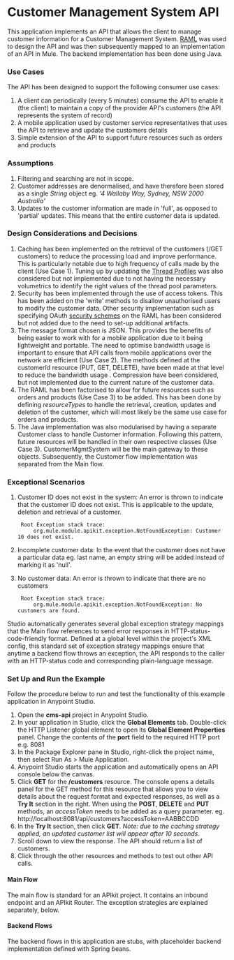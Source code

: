 # Customer Management System API #

This application implements an API that allows the client to manage customer information for a Customer Management System. [RAML](http://raml.org/) was used to design the API and was then subsequently mapped to an implementation of an API in Mule. The backend implementation has been done using Java.

### Use Cases ###

The API has been designed to support the following consumer use cases:

1. A client can periodically (every 5 minutes) consume the API to enable it (the client) to maintain a copy of the provider API's customers (the API represents the system of record)
2. A mobile application used by customer service representatives that uses the API to retrieve and update the customers details
3. Simple extension of the API to support future resources such as orders and products 

### Assumptions ###

1. Filtering and searching are not in scope.
2. Customer addresses are denormalised, and have therefore been stored as a single *String* object eg. *'4 Wallaby Way, Sydney, NSW 2000 Australia'*
3. Updates to the customer information are made in 'full', as opposed to 'partial' updates. This means that the entire customer data is updated.

### Design Considerations and Decisions ###

1. Caching has been implemented on the retrieval of the customers (/GET customers) to reduce the processing load and improve performance. This is particularly notable due to high frequency of calls made by the client (Use Case 1). Tuning up by updating the [Thread Profiles](https://docs.mulesoft.com/mule-user-guide/v/3.6/tuning-performance) was also considered but not implemented due to not having the necessary volumetrics to identify the right values of the thread pool parameters.
2. Security has been implemented through the use of access tokens. This has been added on the 'write' methods to disallow unauthorised users to modify the customer data. Other security implementation such as specifying OAuth [security schemes](https://github.com/raml-org/raml-spec/blob/master/versions/raml-08/raml-08.md#security) on the RAML has been considered but not added due to the need to set-up additional artifacts.
3. The message format chosen is JSON. This provides the benefits of being easier to work with for a mobile application due to it being lightweight and portable. The need to optimise bandwidth usage is important to ensure that API calls from mobile applications over the network are efficient (Use Case 2). The methods defined at the customerId resource (PUT, GET, DELETE), have been made at that level to reduce the bandwidth usage . Compression have been considered, but not implemented due to the current nature of the customer data.
4. The RAML has been factorised to allow for future resources such as orders and products (Use Case 3) to be added. This has been done by defining *resourceTypes* to handle the retrieval, creation, updates and deletion of the customer, which will most likely be the same use case for orders and products.
5. The Java implementation was also modularised by having a separate Customer class to handle Customer information. Following this pattern, future resources will be handled in their own respective classes (Use Case 3). CustomerMgmtSystem will be the main gateway to these objects. Subsequently, the Customer flow implementation was separated from the Main flow.

### Exceptional Scenarios ###

1. Customer ID does not exist in the system:
		An error is thrown to indicate that the customer ID does not exist. This is applicable to the update, deletion and retrieval of a customer.

		Root Exception stack trace:
			org.mule.module.apikit.exception.NotFoundException: Customer 10 does not exist.

2. Incomplete customer data:
		In the event that the customer does not have a particular data eg. last name, an empty string will be added instead of marking it as 'null'.

3. No customer data:
		An error is thrown to indicate that there are no customers

		Root Exception stack trace:
			org.mule.module.apikit.exception.NotFoundException: No customers are found.

Studio automatically generates several global exception strategy mappings that the Main flow references to send error responses in HTTP-status-code-friendly format. Defined at a global level within the project's XML config, this standard set of exception strategy mappings ensure that anytime a backend flow throws an exception, the API responds to the caller with an HTTP-status code and corresponding plain-language message.

### Set Up and Run the Example ###

Follow the procedure below to run and test the functionality of this example application in Anypoint Studio.

1. Open the **cms-api** project in Anypoint Studio.
2. In your application in Studio, click the **Global Elements** tab. Double-click the HTTP Listener global element to open its **Global Element Properties** panel. Change the contents of the **port** field to the required HTTP port e.g. 8081
3. In the Package Explorer pane in Studio, right-click the project name, then select Run As > Mule Application.
4. Anypoint Studio starts the application and automatically opens an API console below the canvas.
5. Click **GET** for the **/customers** resource.
The console opens a details panel for the GET method for this resource that allows you to view details about the request format and expected responses, as well as a **Try It** section in the right.
When using the **POST**, **DELETE** and **PUT** methods, an *accessToken* needs to be added as a query parameter. eg. http://localhost:8081/api/customers?accessToken=AABBCCDD
6. In the **Try It** section, then click **GET**. *Note: due to the caching strategy applied, an updated customer list will appear after 10 seconds.*
7. Scroll down to view the response. The API should return a list of customers.
8. Click through the other resources and methods to test out other API calls.

#### Main Flow

The main flow is standard for an APIkit project. It contains an inbound endpoint and an APIkit Router. The exception strategies are explained separately, below.

#### Backend Flows ####

The backend flows in this application are stubs, with placeholder backend implementation defined with Spring beans.
